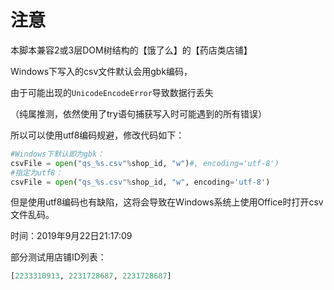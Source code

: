 # 注意

本脚本兼容2或3层DOM树结构的【饿了么】的【药店类店铺】

Windows下写入的csv文件默认会用gbk编码，

由于可能出现的`UnicodeEncodeError`导致数据行丢失

（纯属推测，依然使用了try语句捕获写入时可能遇到的所有错误）

所以可以使用utf8编码规避，修改代码如下：

```python
#Windows下默认即为gbk：
csvFile = open("qs_%s.csv"%shop_id, "w")#, encoding='utf-8')
#指定为utf8：
csvFile = open("qs_%s.csv"%shop_id, "w", encoding='utf-8')
```

但是使用utf8编码也有缺陷，这将会导致在Windows系统上使用Office时打开csv文件乱码。



时间：2019年9月22日21:17:09

部分测试用店铺ID列表：

```python
[2233310913, 2231728687, 2231728687]
```

